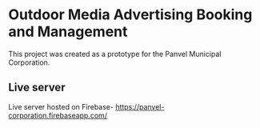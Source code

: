 # Outdoor Media Advertising Booking and Management

This project was created as a prototype for the Panvel Municipal Corporation.

## Live server

Live server hosted on Firebase-
  https://panvel-corporation.firebaseapp.com/

